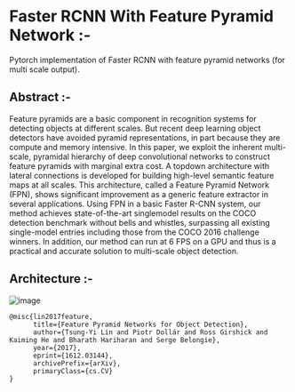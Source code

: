 # Faster RCNN With Feature Pyramid Network :-

Pytorch implementation of Faster RCNN with feature pyramid networks (for multi scale output).

## Abstract :- 
Feature pyramids are a basic component in recognition
systems for detecting objects at different scales. But recent
deep learning object detectors have avoided pyramid representations, in part because they are compute and memory
intensive. In this paper, we exploit the inherent multi-scale,
pyramidal hierarchy of deep convolutional networks to construct feature pyramids with marginal extra cost. A topdown architecture with lateral connections is developed for
building high-level semantic feature maps at all scales. This
architecture, called a Feature Pyramid Network (FPN),
shows significant improvement as a generic feature extractor in several applications. Using FPN in a basic Faster
R-CNN system, our method achieves state-of-the-art singlemodel results on the COCO detection benchmark without
bells and whistles, surpassing all existing single-model entries including those from the COCO 2016 challenge winners. In addition, our method can run at 6 FPS on a GPU
and thus is a practical and accurate solution to multi-scale
object detection.


## Architecture :- 
![image](https://user-images.githubusercontent.com/76057253/134173096-eb0a339b-f282-4b21-8577-8c753854c09b.png)


```
@misc{lin2017feature,
      title={Feature Pyramid Networks for Object Detection}, 
      author={Tsung-Yi Lin and Piotr Dollár and Ross Girshick and Kaiming He and Bharath Hariharan and Serge Belongie},
      year={2017},
      eprint={1612.03144},
      archivePrefix={arXiv},
      primaryClass={cs.CV}
}
```
